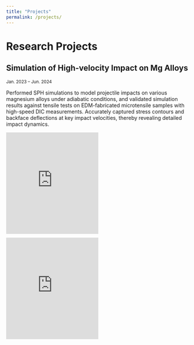 ```yaml
---
title: "Projects"
permalink: /projects/
---
```

# Research Projects
## Simulation of High-velocity Impact on Mg Alloys

<div style="text-align: left; font-size: smaller;">
Jan. 2023 – Jun. 2024
</div>


Performed SPH simulations to model projectile impacts on various magnesium alloys under adiabatic conditions, and validated simulation results against tensile tests on EDM-fabricated microtensile samples with high-speed DIC measurements. Accurately captured stress contours and backface deflections at key impact velocities, thereby revealing detailed impact dynamics.

<div style="display: flex; gap: 10px; flex-wrap: wrap;">
  <iframe width="250" height="275" src="https://www.youtube.com/embed/Mgilk_iLav4" 
          frameborder="0" 
          allow="accelerometer; autoplay; clipboard-write; encrypted-media; gyroscope; picture-in-picture" 
          allowfullscreen></iframe>
  <iframe width="250" height="275" src="https://www.youtube.com/embed/IUMIIelIUYs" 
          frameborder="0" 
          allow="accelerometer; autoplay; clipboard-write; encrypted-media; gyroscope; picture-in-picture" 
          allowfullscreen></iframe>
</div>


